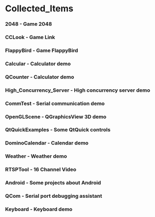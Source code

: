 # Collected_Items

### 2048 - Game 2048

### CCLook - Game Link

### FlappyBird - Game FlappyBird

### Calcular - Calculator demo

### QCounter - Calculator demo

### High_Concurrency_Server - High concurrency server demo

### CommTest - Serial communication demo

### OpenGLScene - QGraphicsView 3D demo

### QtQuickExamples - Some QtQuick controls

### DominoCalendar - Calendar demo

### Weather - Weather demo

### RTSPTool - 16 Channel Video

### Android - Some projects about Android

### QCom - Serial port debugging assistant

### Keyboard - Keyboard demo